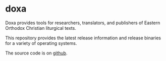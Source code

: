 # doxa
Doxa provides tools for researchers, translators, and publishers of Eastern Orthodox Christian liturgical texts. 

This repository provides the latest release information and release binaries for a variety of operating systems.

The source code is on [github](https://gitlab.com/ocmc/liturgiko/doxa).
